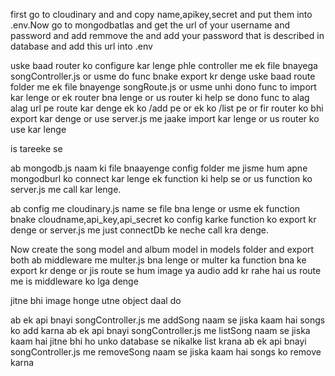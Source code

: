 first go to cloudinary and and copy name,apikey,secret and put them into .env.Now go to mongodbatlas and get the url of your username and password and add remmove the <password> and add your password that is described in database and add this url into .env

uske baad router ko configure kar lenge phle controller me ek file bnayega songController.js or usme do func bnake export kr denge uske baad route folder me ek file bnayenge songRoute.js or usme unhi dono func to import kar lenge or ek router bna lenge or us router ki help se dono func to alag alag url pe route kar denge ek ko /add pe or ek ko /list pe or fir router ko bhi export kar denge or use server.js me jaake import kar lenge or us router ko use kar lenge 
<!-- app.use('/api/song',songRouter) --> is tareeke se 

ab mongodb.js naam ki file bnaayenge config folder me jisme hum apne mongodburl ko connect kar lenge ek function ki help se or us function ko server.js me call kar lenge.

ab config me cloudinary.js name se file bna lenge or usme ek function bnake cloudname,api_key,api_secret ko config karke function ko export kr denge or server.js me just connectDb ke neche call kra denge.

Now create the song model and album model in models folder and export both
ab middleware me multer.js bna lenge or multer ka function bna ke export kr denge or jis route se hum image ya audio add kr rahe hai us route me is middleware ko lga denge
<!-- for ex--songRouter.post('/add',upload.fields([{name:'image',maxCount:1},{name:'audio',maxCount:1}]),addSong) --> jitne bhi image honge utne object daal do 

ab ek api bnayi songController.js me addSong naam se jiska kaam hai songs ko add karna
ab ek api bnayi songController.js me listSong naam se jiska kaam hai jitne bhi ho unko database se nikalke list krana 
ab ek api bnayi songController.js me removeSong naam se jiska kaam hai songs ko remove karna